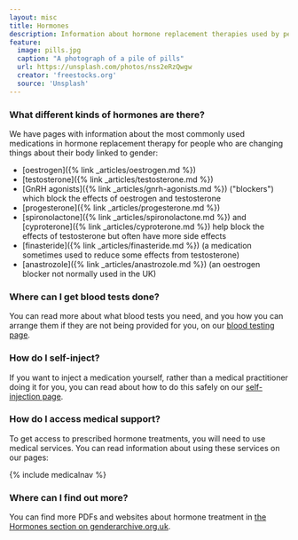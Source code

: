 ```yaml
---
layout: misc
title: Hormones
description: Information about hormone replacement therapies used by people changing things linked to gender
feature:
  image: pills.jpg
  caption: "A photograph of a pile of pills"
  url: https://unsplash.com/photos/nss2eRzQwgw
  creator: 'freestocks.org'
  source: 'Unsplash'
---
```


### What different kinds of hormones are there?

We have pages with information about the most commonly used medications in hormone replacement therapy for people who are changing things about their body linked to gender:

- [oestrogen]({% link _articles/oestrogen.md %})
- [testosterone]({% link _articles/testosterone.md %})
- [GnRH agonists]({% link _articles/gnrh-agonists.md %}) ("blockers") which block the effects of oestrogen and testosterone
- [progesterone]({% link _articles/progesterone.md %})
- [spironolactone]({% link _articles/spironolactone.md %}) and [cyproterone]({% link _articles/cyproterone.md %}) help block the effects of testosterone but often have more side effects
- [finasteride]({% link _articles/finasteride.md %}) (a medication sometimes used to reduce some effects from testosterone)
- [anastrozole]({% link _articles/anastrozole.md %}) (an oestrogen blocker not normally used in the UK)

### Where can I get blood tests done?

You can read more about what blood tests you need, and you how you can arrange them if they are not being provided for you, on our <a href="{% link _resources/blood-testing.md %}">blood testing page</a>.

### How do I self-inject?

If you want to inject a medication yourself, rather than a medical practitioner doing it for you, you can read about how to do this safely on our <a href="{% link _resources/injections.md %}">self-injection page</a>.

### How do I access medical support?

To get access to prescribed hormone treatments, you will need to use medical services. You can read information about using these services on our pages:

{% include medicalnav %}

### Where can I find out more?

You can find more PDFs and websites about hormone treatment in [the Hormones section on genderarchive.org.uk](https://genderarchive.org.uk/tag/hormones/).